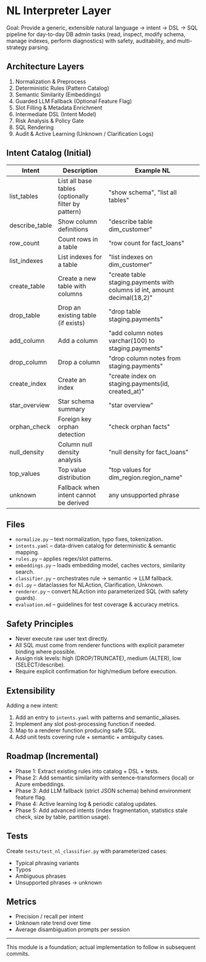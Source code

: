 # NL Interpreter Layer

Goal: Provide a generic, extensible natural language → intent → DSL → SQL pipeline for day-to-day DB admin tasks (read, inspect, modify schema, manage indexes, perform diagnostics) with safety, auditability, and multi-strategy parsing.

## Architecture Layers
1. Normalization & Preprocess
2. Deterministic Rules (Pattern Catalog)
3. Semantic Similarity (Embeddings)
4. Guarded LLM Fallback (Optional Feature Flag)
5. Slot Filling & Metadata Enrichment
6. Intermediate DSL (Intent Model)
7. Risk Analysis & Policy Gate
8. SQL Rendering
9. Audit & Active Learning (Unknown / Clarification Logs)

## Intent Catalog (Initial)
| Intent | Description | Example NL |
|--------|-------------|-----------|
| list_tables | List all base tables (optionally filter by pattern) | "show schema", "list all tables" |
| describe_table | Show column definitions | "describe table dim_customer" |
| row_count | Count rows in a table | "row count for fact_loans" |
| list_indexes | List indexes for a table | "list indexes on dim_customer" |
| create_table | Create a new table with columns | "create table staging.payments with columns id int, amount decimal(18,2)" |
| drop_table | Drop an existing table (if exists) | "drop table staging.payments" |
| add_column | Add a column | "add column notes varchar(100) to staging.payments" |
| drop_column | Drop a column | "drop column notes from staging.payments" |
| create_index | Create an index | "create index on staging.payments(id, created_at)" |
| star_overview | Star schema summary | "star overview" |
| orphan_check | Foreign key orphan detection | "check orphan facts" |
| null_density | Column null density analysis | "null density for fact_loans" |
| top_values | Top value distribution | "top values for dim_region.region_name" |
| unknown | Fallback when intent cannot be derived | any unsupported phrase |

## Files
- `normalize.py` – text normalization, typo fixes, tokenization.
- `intents.yaml` – data-driven catalog for deterministic & semantic mapping.
- `rules.py` – applies regex/slot patterns.
- `embeddings.py` – loads embedding model, caches vectors, similarity search.
- `classifier.py` – orchestrates rule → semantic → LLM fallback.
- `dsl.py` – dataclasses for NLAction, Clarification, Unknown.
- `renderer.py` – convert NLAction into parameterized SQL (with safety guards).
- `evaluation.md` – guidelines for test coverage & accuracy metrics.

## Safety Principles
- Never execute raw user text directly.
- All SQL must come from renderer functions with explicit parameter binding where possible.
- Assign risk levels: high (DROP/TRUNCATE), medium (ALTER), low (SELECT/describe).
- Require explicit confirmation for high/medium before execution.

## Extensibility
Adding a new intent:
1. Add an entry to `intents.yaml` with patterns and semantic_aliases.
2. Implement any slot post-processing function if needed.
3. Map to a renderer function producing safe SQL.
4. Add unit tests covering rule + semantic + ambiguity cases.

## Roadmap (Incremental)
- Phase 1: Extract existing rules into catalog + DSL + tests.
- Phase 2: Add semantic similarity with sentence-transformers (local) or Azure embeddings.
- Phase 3: Add LLM fallback (strict JSON schema) behind environment feature flag.
- Phase 4: Active learning log & periodic catalog updates.
- Phase 5: Add advanced intents (index fragmentation, statistics stale check, size by table, partition usage).

## Tests
Create `tests/test_nl_classifier.py` with parameterized cases:
- Typical phrasing variants
- Typos
- Ambiguous phrases
- Unsupported phrases -> unknown

## Metrics
- Precision / recall per intent
- Unknown rate trend over time
- Average disambiguation prompts per session

---
This module is a foundation; actual implementation to follow in subsequent commits.
